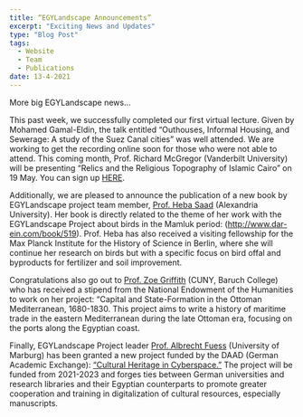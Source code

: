 ```yaml
---
title: “EGYLandscape Announcements”
excerpt: "Exciting News and Updates"
type: "Blog Post"
tags:
  - Website
  - Team
  - Publications
date: 13-4-2021
---
```


More big EGYLandscape news...

This past week, we successfully completed our first virtual lecture. Given by Mohamed Gamal-Eldin, the talk entitled “Outhouses, Informal Housing, and Sewerage: A study of the Suez Canal cities” was well attended. We are working to get the recording online soon for those who were not able to attend. This coming month, Prof. Richard McGregor (Vanderbilt University) will be presenting “Relics and the Religious Topography of Islamic Cairo” on 19 May. You can sign up [HERE](https://forms.gle/prTZ2HWMC277eYmb9).

Additionally, we are pleased to announce the publication of a new book by EGYLandscape project team member, [Prof. Heba Saad](https://www.egylandscape.org/members/HebaSaadAbdelnaby/) (Alexandria University). Her book is directly related to the theme of her work with the EGYLandscape Project about birds in the Mamluk period: (http://www.dar-ein.com/book/519). Prof. Heba has also received a visiting fellowship for the Max Planck Institute for the History of Science in Berlin, where she will continue her research on birds but with a specific focus on bird offal and byproducts for fertilizer and soil improvement.  

Congratulations also go out to [Prof. Zoe Griffith](https://www.egylandscape.org/members/ZoeGriffith/) (CUNY, Baruch College) who has received a stipend from the National Endowment of the Humanities to work on her project: “Capital and State-Formation in the Ottoman Mediterranean, 1680-1830. This project aims to write a history of maritime trade in the eastern Mediterranean during the late Ottoman era, focusing on the ports along the Egyptian coast.

Finally, EGYLandscape Project leader [Prof. Albrecht Fuess](https://www.egylandscape.org/members/AlbrechtFuess/) (University of Marburg) has been granted a new project funded by the DAAD (German Academic Exchange): [“Cultural Heritage in Cyberspace.”](https://www.uni-marburg.de/de/cnms/islamwissenschaft/aktuelles/nachrichten/cultural-heritage-in-cyberspace-wins-the-daad2019s-long-term-support-under-the-german-egyptian-progress-partnership-for-2021-2023) The project will be funded from 2021-2023 and forges ties between German universities and research libraries and their Egyptian counterparts to promote greater cooperation and training in digitalization of cultural resources, especially manuscripts. 
